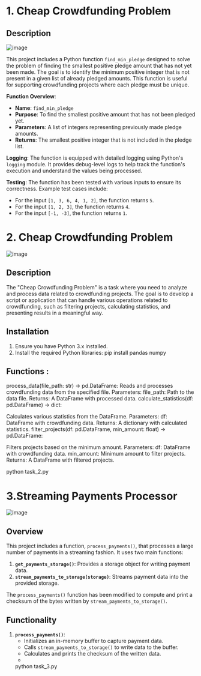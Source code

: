 # 1. Cheap Crowdfunding Problem

## Description

![image](https://github.com/user-attachments/assets/0f58dd78-2e92-4ab6-aa28-c7cb9a905c02)

This project includes a Python function `find_min_pledge` designed to solve the problem of finding the smallest positive pledge amount that has not yet been made.
The goal is to identify the minimum positive integer that is not present in a given list of already pledged amounts.
This function is useful for supporting crowdfunding projects where each pledge must be unique.

**Function Overview**:
- **Name**: `find_min_pledge`
- **Purpose**: To find the smallest positive amount that has not been pledged yet.
- **Parameters**: A list of integers representing previously made pledge amounts.
- **Returns**: The smallest positive integer that is not included in the pledge list.

**Logging**:
The function is equipped with detailed logging using Python's `logging` module.
It provides debug-level logs to help track the function's execution and understand the values being processed.

**Testing**:
The function has been tested with various inputs to ensure its correctness. Example test cases include:
- For the input `[1, 3, 6, 4, 1, 2]`, the function returns `5`.
- For the input `[1, 2, 3]`, the function returns `4`.
- For the input `[-1, -3]`, the function returns `1`.


# 2. Cheap Crowdfunding Problem
![image](https://github.com/user-attachments/assets/d26cb5c8-0e2e-4e7d-bc0e-2a7f2b9b18e2)


## Description

The "Cheap Crowdfunding Problem" is a task where you need to analyze and process data related to crowdfunding projects. The goal is to develop a script or application that can handle various operations related to crowdfunding, such as filtering projects, calculating statistics, and presenting results in a meaningful way.

## Installation

1. Ensure you have Python 3.x installed.
2. Install the required Python libraries:
   pip install pandas numpy
## Functions :

process_data(file_path: str) -> pd.DataFrame:
Reads and processes crowdfunding data from the specified file.
Parameters:
file_path: Path to the data file.
Returns:
A DataFrame with processed data.
calculate_statistics(df: pd.DataFrame) -> dict:

Calculates various statistics from the DataFrame.
Parameters:
df: DataFrame with crowdfunding data.
Returns:
A dictionary with calculated statistics.
filter_projects(df: pd.DataFrame, min_amount: float) -> pd.DataFrame:

Filters projects based on the minimum amount.
Parameters:
df: DataFrame with crowdfunding data.
min_amount: Minimum amount to filter projects.
Returns:
A DataFrame with filtered projects.

  python task_2.py

# 3.Streaming Payments Processor
![image](https://github.com/user-attachments/assets/de127eba-a03e-47c3-8b05-f7afe9d41092)


## Overview

This project includes a function, `process_payments()`, that processes a large number of payments in a streaming fashion. It uses two main functions:

1. **`get_payments_storage()`**: Provides a storage object for writing payment data.
2. **`stream_payments_to_storage(storage)`**: Streams payment data into the provided storage.

The `process_payments()` function has been modified to compute and print a checksum of the bytes written by `stream_payments_to_storage()`.


## Functionality

1. **`process_payments()`**:
   - Initializes an in-memory buffer to capture payment data.
   - Calls `stream_payments_to_storage()` to write data to the buffer.
   - Calculates and prints the checksum of the written data.
   - 
   python task_3.py
